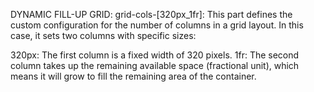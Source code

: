DYNAMIC FILL-UP GRID:
grid-cols-[320px_1fr]: This part defines the custom configuration for the number of columns in a grid layout. In this case, it sets two columns with specific sizes:

320px: The first column is a fixed width of 320 pixels.
1fr: The second column takes up the remaining available space (fractional unit), which means it will grow to fill the remaining area of the container.

